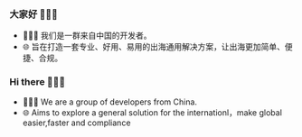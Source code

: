 ### 大家好  👋👋👋

- 🧑‍🤝‍🧑 我们是一群来自中国的开发者。 
- 🌐  旨在打造一套专业、好用、易用的出海通用解决方案，让出海更加简单、便捷、合规。


### Hi there 👋👋👋
- 🧑‍🤝‍🧑 We are a group of developers from China. 
- 🌐  Aims to explore a general solution for the internationl，make global easier,faster and compliance



<!--

Here are some ideas to get you started:

- 🔭 I’m currently working on ...
- 🌱 I’m currently learning ...
- 👯 I’m looking to collaborate on ...
- 🤔 I’m looking for help with ...
- 💬 Ask me about ...
- 📫 How to reach me: ...
- 😄 Pronouns: ...
- ⚡ Fun fact: ...
-->
